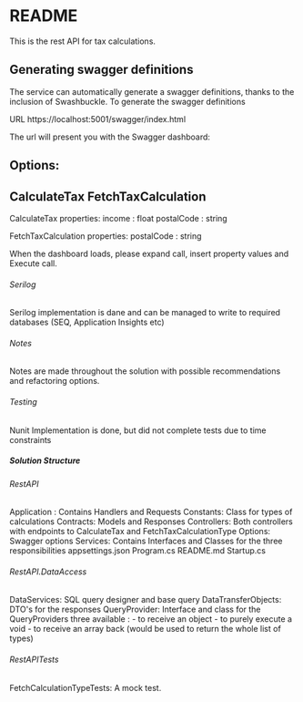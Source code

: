 # README #

This is the rest API for tax calculations.

## Generating swagger definitions ##

The service can automatically generate a swagger definitions, thanks to the inclusion of Swashbuckle.
To generate the swagger definitions

URL https://localhost:5001/swagger/index.html

The url will present you with the Swagger dashboard:

## Options: ##

CalculateTax
FetchTaxCalculation
---
CalculateTax properties:
income : float
postalCode : string

FetchTaxCalculation properties:
postalCode : string

When the dashboard loads, please expand call, insert property values and Execute call.

###### Serilog
Serilog implementation is dane and can be managed to write to required databases (SEQ, Application Insights etc)


###### Notes
Notes are made throughout the solution with possible recommendations and refactoring options.


###### Testing
Nunit Implementation is done, but did not complete tests due to time constraints

##### Solution Structure
###### RestAPI
Application :   Contains Handlers and Requests
Constants:      Class for types of calculations
Contracts:      Models and Responses
Controllers:    Both controllers with endpoints to CalculateTax and FetchTaxCalculationType 
Options:        Swagger options
Services:       Contains Interfaces and Classes for the three responsibilities
appsettings.json
Program.cs
README.md
Startup.cs


###### RestAPI.DataAccess
DataServices:           SQL query designer and base query
DataTransferObjects:    DTO's for the responses
QueryProvider:          Interface and class for the QueryProviders
                        three available : - to receive an object
                                          - to purely execute a void
                                          - to receive an array back (would be used to return the whole list of types)
 
###### RestAPITests
FetchCalculationTypeTests:  A mock test.


                        
